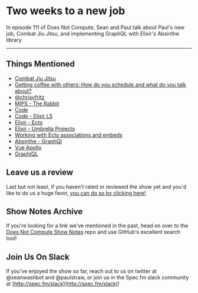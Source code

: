 # Two weeks to a new job

In episode 111 of Does Not Compute, Sean and Paul talk about Paul's new job, Combat Jiu Jitsu, and implementing GraphQL with Elixir's Absinthe library

---

## Things Mentioned

* [Combat Jiu Jitsu](https://www.flograppling.com/articles/5062251-combat-jiu-jitsu-whats-the-verdict)
* [Getting coffee with others: How do you schedule and what do you talk about?](https://spectrum.chat/?t=69bc38b6-5fac-4d17-96d1-91151e6041cc)
* [@chrisvfritz](https://twitter.com/chrisvfritz)
* [MIPS - The Rabbit](https://www.mariowiki.com/MIPS)
* [Code](https://code.visualstudio.com/)
* [Code - Elixir LS](https://github.com/JakeBecker/elixir-ls)
* [Elixir - Ecto](https://hexdocs.pm/ecto/Ecto.html)
* [Elixir - Umbrella Projects](https://elixirschool.com/en/lessons/advanced/umbrella-projects/)
* [Working with Ecto associations and embeds](http://blog.plataformatec.com.br/2015/08/working-with-ecto-associations-and-embeds/)
* [Absinthe - GraphQl](http://absinthe-graphql.org/)
* [Vue Apollo](https://github.com/Akryum/vue-apollo)
* [GraphIQL](https://github.com/graphql/graphiql)

## Leave us a review

Last but not least, if you haven't rated or reviewed the show yet and you'd like to do us a huge favor, [you can do so by clicking here!](https://itunes.apple.com/us/podcast/does-not-compute/id1048731980?mt=2)

## Show Notes Archive

If you're looking for a link we've mentioned in the past, head on over to the [Does Not Compute Show Notes](https://github.com/seanwash/dnccast-show-notes) repo and use GitHub's excellent search tool!

## Join Us On Slack

If you've enjoyed the show so far, reach out to us on twitter at @seanwashbot and @paulstraw, or join us in the Spec.fm slack community at [http://spec.fm/slack](http://spec.fm/slack)!
